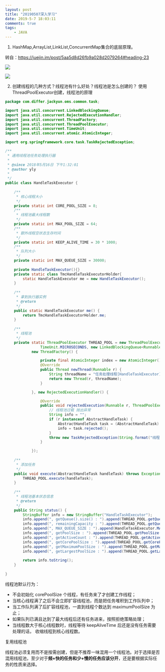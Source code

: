 ```yaml
---
layout: post
title: "20190507深入学习"
date: 2019-5-7 18:03:11
comments: true
tags: 
	- JAVA
---
```

1. HashMap,ArrayList,LinkList,ConcurrentMap集合的底层原理。

  转自：<https://juejin.im/post/5aa5d8d26fb9a028d2079264#heading-23>

![](http://ww1.sinaimg.cn/large/aacc02d8ly1g2svpceo2gj20lx0jzgmd.jpg)

<!-- more -->

![](http://ww1.sinaimg.cn/large/aacc02d8ly1g2svq2ia0yj20tq1cmju9.jpg)

2. 创建线程的几种方式？线程池有什么好处？线程池是怎么创建的？
  使用ThreadPoolExecutor创建，线程池的原理

  ```java
  package com.differ.jackyun.oms.common.task;
  
  import java.util.concurrent.LinkedBlockingQueue;
  import java.util.concurrent.RejectedExecutionHandler;
  import java.util.concurrent.ThreadFactory;
  import java.util.concurrent.ThreadPoolExecutor;
  import java.util.concurrent.TimeUnit;
  import java.util.concurrent.atomic.AtomicInteger;
  
  import org.springframework.core.task.TaskRejectedException;
  
  /**
   * 通用线程池任务处理执行器
   * 
   * @since 2018年5月16日 下午1:32:01
   * @author yly
   *
   */
  public class HandleTaskExecutor {
      
      /**
       * 核心线程大小
       */
      private static int CORE_POOL_SIZE = 8;
      /**
       * 线程池最大线程数
       */
      private static int MAX_POOL_SIZE = 64;
      /**
       * 额外线程空状态生存时间
       */
      private static int KEEP_ALIVE_TIME = 30 * 1000;
      /**
       * 队列大小
       */
      private static int MAX_QUEUE_SIZE = 30000;
      
      private HandleTaskExecutor(){}
      private static class TmcHandleTaskExecutorHolder{
          static HandleTaskExecutor me = new HandleTaskExecutor();
      }
      
      /**
       * 拿到执行器实例
       * @return
       */
      public static HandleTaskExecutor me() {
          return TmcHandleTaskExecutorHolder.me;
      }
      
      /**
       * 线程池
       */
      private static ThreadPoolExecutor THREAD_POOL = new ThreadPoolExecutor(CORE_POOL_SIZE, MAX_POOL_SIZE, KEEP_ALIVE_TIME, 
                  TimeUnit.MICROSECONDS, new LinkedBlockingQueue<Runnable>(MAX_QUEUE_SIZE),
              new ThreadFactory() {
  
                  private final AtomicInteger index = new AtomicInteger();
                  @Override
                  public Thread newThread(Runnable r) {
                      String threadName = "任务处理线程[HandleTaskExecutor]-" + (null != r ? r.getClass().getSimpleName() : "") + "#" + index.getAndIncrement();
                      return new Thread(r, threadName);
                  }
  
              }, new RejectedExecutionHandler() {
  
                  @Override
                  public void rejectedExecution(Runnable r, ThreadPoolExecutor executor) {
                      // 线程池过载 抛出异常
                      String info = "";
                      if (r instanceof AbstractHandleTask) {
                          AbstractHandleTask task = (AbstractHandleTask) r;
                          info = task.rejected();
                      }
                      throw new TaskRejectedException(String.format("线程池过载，任务被拒绝。%s", info));
                  }
  
              });
      
      /**
       * 添加任务
       */
      public void execute(AbstractHandleTask handleTask) throws Exception {
          THREAD_POOL.execute(handleTask);
      }
      
      /**
       * 线程池基本状态信息
       * @return
       */
      public String status() {
          StringBuffer info = new StringBuffer("HandleTaskExecutor");
          info.append(", getQueue().size() : ").append(THREAD_POOL.getQueue().size());
          info.append(", remainingCapacity : ").append(THREAD_POOL.getQueue().remainingCapacity());
          info.append(", MAX_QUEUE_SIZE : ").append(HandleTaskExecutor.MAX_QUEUE_SIZE);
          info.append(", getPoolSize : ").append(THREAD_POOL.getPoolSize());
          info.append(", getActiveCount : ").append(THREAD_POOL.getActiveCount());
          info.append(", getCorePoolSize : ").append(THREAD_POOL.getCorePoolSize());
          info.append(", getMaximumPoolSize : ").append(THREAD_POOL.getMaximumPoolSize());
          info.append(", getLargestPoolSize : ").append(THREAD_POOL.getLargestPoolSize());
          
          return info.toString();
      }
      
  }
  ```

  线程池默认行为：

  - 不会初始化 corePoolSize 个线程，有任务来了才创建工作线程；
  - 当核心线程满了之后不会立即扩容线程池，而是把任务堆积到工作队列中；
  - 当工作队列满了后扩容线程池，一直到线程个数达到 maximumPoolSize 为止；
  - 如果队列已满且达到了最大线程后还有任务进来，按照拒绝策略处理；
  - 当线程数大于核心线程数时，线程等待 keepAliveTime 后还是没有任务需要处理的话，
    收缩线程到核心线程数。

  复用线程池

  线程池必须复用而不是按需创建，但是不推荐一味混用一个线程池。对于选择是否混用线程池，至少对于**频+快的任务和少+慢的任务应该分开**，还是要根据实际任务的性质来选择。

  

